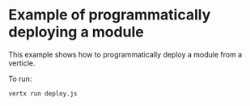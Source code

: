 # Example of programmatically deploying a module

This example shows how to programmatically deploy a module from a verticle.

To run:

    vertx run deploy.js